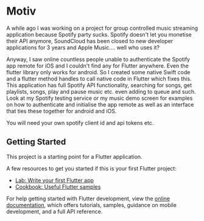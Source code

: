 # Motiv

A while ago I was working on a project for group controlled music streaming application because Spotify party sucks. Spotify doesn't let you monetise their API anymore, SoundCloud has been closed to new developer applications for 3 years and Apple Music.... well who uses it?

Anyway, I saw online countless people unable to authenticate the Spotify app remote for iOS and I couldn't find any for Flutter anywhere. Even the flutter library only works for android. So I created some native Swift code and a flutter method handles to call native code in Flutter which fixes this. This application has full Spotify API functionality, searching for songs, get playlists, songs, play and pause music etc. even adding to queue and such. Look at my Spotify testing service or my music demo screen for examples on how to authenticate and initialise the app remote as well as an interface that ties these together for android and iOS.

You will need your own spotify client id and api tokens etc.

## Getting Started

This project is a starting point for a Flutter application.

A few resources to get you started if this is your first Flutter project:

- [Lab: Write your first Flutter app](https://docs.flutter.dev/get-started/codelab)
- [Cookbook: Useful Flutter samples](https://docs.flutter.dev/cookbook)

For help getting started with Flutter development, view the
[online documentation](https://docs.flutter.dev/), which offers tutorials,
samples, guidance on mobile development, and a full API reference.

